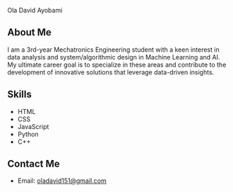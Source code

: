 Ola David Ayobami

## About Me

I am a 3rd-year Mechatronics Engineering student with a keen interest in data analysis and system/algorithmic design in Machine Learning and AI. My ultimate career goal is to specialize in these areas and contribute to the development of innovative solutions that leverage data-driven insights.

## Skills

- HTML
- CSS
- JavaScript
- Python
- C++

## Contact Me

- Email: oladavid151@gmail.com

